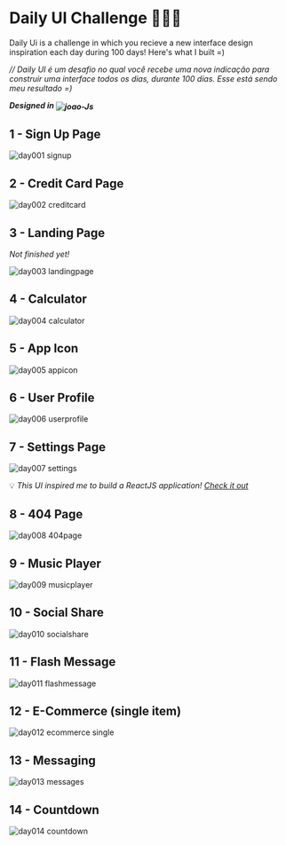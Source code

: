 # Daily UI Challenge 🎨✍🏼

Daily Ui is a challenge in which you recieve a new interface design inspiration each day during 100 days! Here's what I built =) 

*// Daily UI é um desafio no qual você recebe uma nova indicação para construir uma interface todos os dias, durante 100 dias. Esse está sendo meu resultado =)*

***Designed in    <img align="center" alt="joao-Js"  src="https://img.shields.io/badge/Figma-F24E1E?style=for-the-badge&logo=figma&logoColor=white">***
## 1 - Sign Up Page

![day001 signup](https://user-images.githubusercontent.com/53411709/123557968-345dcd80-d76a-11eb-8daf-7294fbe8bc57.png)

## 2 - Credit Card Page

![day002 creditcard](https://user-images.githubusercontent.com/53411709/123557748-1a6fbb00-d769-11eb-8dff-6c5193d9df20.png)

## 3 - Landing Page

*Not finished yet!*

![day003 landingpage](https://user-images.githubusercontent.com/53411709/123557980-3b84db80-d76a-11eb-9d65-39d4030ff24b.png)

## 4 - Calculator

![day004 calculator](https://user-images.githubusercontent.com/53411709/123558854-e5666700-d76e-11eb-803e-a6552fca8711.png)

## 5 - App Icon 

![day005 appicon](https://user-images.githubusercontent.com/53411709/123558815-a89a7000-d76e-11eb-98b2-0f4cb0c8ab0a.png)


## 6 - User Profile

![day006 userprofile](https://user-images.githubusercontent.com/53411709/123557806-5e62c000-d769-11eb-90a5-107c2482a9bd.png)

## 7 - Settings Page 

![day007 settings](https://user-images.githubusercontent.com/53411709/123557821-74708080-d769-11eb-9dc4-70faa60e4315.png)

💡 *This UI inspired me to build a ReactJS application! [Check it out](https://github.com/jpmairinque/sunsweet.ui.reactjs)*

## 8 - 404 Page

![day008 404page](https://user-images.githubusercontent.com/53411709/123557896-daf59e80-d769-11eb-9a08-a31d51fde28e.png)

## 9 - Music Player

![day009 musicplayer](https://user-images.githubusercontent.com/53411709/123557911-eb0d7e00-d769-11eb-8a45-bac425a9dad5.png)

## 10 - Social Share   

![day010 socialshare](https://user-images.githubusercontent.com/53411709/123560607-ab4e9280-d779-11eb-8548-15a019e8f958.png)

## 11 - Flash Message

![day011 flashmessage](https://user-images.githubusercontent.com/53411709/124678023-198d0680-de98-11eb-98a6-101e7f0a19f4.png)

## 12 - E-Commerce (single item)

![day012 ecommerce single](https://user-images.githubusercontent.com/53411709/124780084-b2fbfd00-df18-11eb-8255-6e866bc059aa.png)

## 13 - Messaging 

![day013 messages](https://user-images.githubusercontent.com/53411709/126215003-b47cd3fd-0d66-44b2-9e80-b9da131fb91d.png)

## 14 - Countdown
![day014 countdown](https://user-images.githubusercontent.com/53411709/126215054-b7ac340d-8a56-4436-b104-ae4ffb2e8ac8.png)










